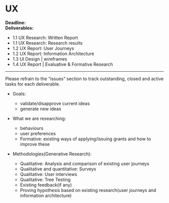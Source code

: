 # UX

**Deadline:** <br/>
**Deliverables:**

* 1.1 UX Research: Written Report 
* 1.1 UX Research: Research results 
* 1.2 UX Report: User Journeys 
* 1.2 UX Report: Information Architecture 
* 1.3 UI Design | wireframes 
* 1.4 UX Report | Evaluative & Formative Research 

---

Please refrain to the “issues” section to track outstanding, closed and active tasks for each deliverable. 
 
* Goals:
    * validate/disapprove current ideas
    * generate new ideas

* What we are researching:
    * behaviours
    * user preferences
    * Formative: existing ways of applying/issuing grants and how to improve these

* Methodologies(Generative Research):
    * Qualitative: Analysis and comparison of existing user journeys
    * Qualitative and quantitative: Surveys
    * Qualitative: User interviews
    * Qualitative: Tree Testing
    * Existing feedback(if any)
    * Proving hypothesis based on existing research(user journeys and information architecture)
